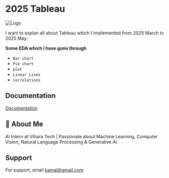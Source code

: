 

# 2025 Tableau 


![Logo](https://26552728.fs1.hubspotusercontent-eu1.net/hubfs/26552728/Website/Logos/marketplace/Tableau.png)

I want to explan all about Tableau which I implemented from 2025 March to 2025 May:

**Some EDA which I have gone through**

- `Bar chart `
- `Pie chart `
- `plot `
- `Linear Lines `
- `correlations `








## Documentation

[Documentation](https://www.tableau.com/resources)


## 🚀 About Me
AI Intern at Vihara Tech | Passionate about Machine Learning, Computer Vision, Natural Language Processing & Generative AI.


## Support

For support, email kamal@gmail.com 
